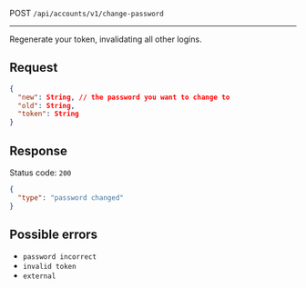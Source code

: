 POST `/api/accounts/v1/change-password`

---

Regenerate your token, invalidating all other logins.

## Request

```json
{
  "new": String, // the password you want to change to
  "old": String,
  "token": String
}
```

## Response

Status code: `200`

```json
{
  "type": "password changed"
}
```

## Possible errors

- `password incorrect`
- `invalid token`
- `external`
